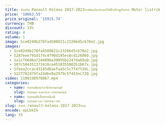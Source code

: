 ```yaml
---
title: สำหรับ Renault Koleos 2017-2023รถดัดแปลงระบบไฟฟ้าประตูท้ายรถ Motor listrik ยกอัตโนมัติสำหรับรถลำต้นเครื่องมือประกอบ BASEUS
price: '10663.55'
price_original: '15915.74'
currency: THB
discount: 33%
rating: 4
volume: 1
image: Sce0249b278fa4500821c23266d5c670e2.jpg
images:
  - Sce0249b278fa4500821c23266d5c670e2.jpg
  - S287eee791d174c4f90d195ec6cd12686O.jpg
  - Sa1cf66d6a7244896a39095b1247da69aQ.jpg
  - S07c584351372410ca4510355002b1b67x.jpg
  - Sfeea2ccac43145dbaefaa5c5c7f47530L.jpg
  - S22f782d79fa244be9a2979c5f453ec73Q.jpg
video: 1100198978867.mp4
categories:
  - name: รถยนต์และรถจักรยานยนต์
    slug: รถยนต-และรถจ-กรยานยนต
  - name: รถยนต์อิเล็กทรอนิกส์
    slug: รถยนต-เล-กทรอน-กส
slug: สำหร-renault-koleos-2017-2023รถด
encode: opLbkIk
lang: th
---
```

  